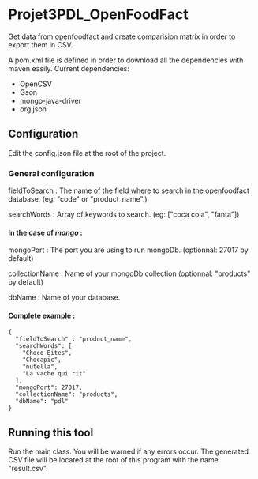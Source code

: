 # Projet3PDL_OpenFoodFact
Get data from openfoodfact and create comparision matrix in order to export them in CSV.

A pom.xml file is defined in order to download all the dependencies with maven easily.
Current dependencies:
- OpenCSV
- Gson
- mongo-java-driver
- org.json

## Configuration

Edit the config.json file at the root of the project.

### General configuration

fieldToSearch : The name of the field where to search in the openfoodfact database. (eg: "code" or "product_name".)

searchWords : Array of keywords to search. (eg: ["coca cola", "fanta"])

#### In the case of _mongo_ : 

mongoPort : The port you are using to run mongoDb. (optionnal: 27017 by default)

collectionName : Name of your mongoDb collection (optionnal: "products" by default)

dbName : Name of your database.

#### Complete example : 
```
{
  "fieldToSearch" : "product_name",
  "searchWords": [
    "Choco Bites",
    "Chocapic",
    "nutella",
    "La vache qui rit"
  ],
  "mongoPort": 27017,
  "collectionName": "products",
  "dbName": "pdl"
}
```

## Running this tool

Run the main class.
You will be warned if any errors occur.
The generated CSV file will be located at the root of this program with the name "result.csv".

